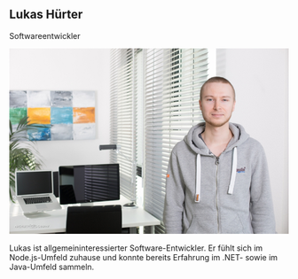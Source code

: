 ## Lukas Hürter

Softwareentwickler

![](/assets/images/about_us/full_image/lukas.huerter.jpg)

Lukas ist allgemeininteressierter Software-Entwickler. Er fühlt sich im Node.js-Umfeld zuhause und konnte bereits Erfahrung im .NET- sowie im Java-Umfeld sammeln.
